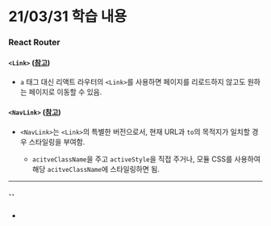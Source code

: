 # 21/03/31 학습 내용

### React Router

#### `<Link>` ([참고](https://reactrouter.com/web/api/Link))

- `a` 태그 대신 리액트 라우터의 `<Link>`를 사용하면 페이지를 리로드하지 않고도 원하는 페이지로 이동할 수 있음.

#### `<NavLink>` ([참고](https://reactrouter.com/web/api/NavLink))

- `<NavLink>`는 `<Link>`의 특별한 버전으로서, 현재 URL과 `to`의 목적지가 일치할 경우 스타일링을 부여함.

  - `acitveClassName`을 주고 `activeStyle`을 직접 주거나, 모듈 CSS를 사용하여 해당 `acitveClassName`에 스타일링하면 됨.

___
### ``

- 